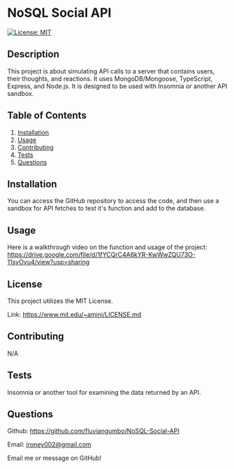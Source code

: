# NoSQL Social API
[![License: MIT](https://img.shields.io/badge/License-MIT-yellow.svg)](https://opensource.org/licenses/MIT)

## Description

This project is about simulating API calls to a server that contains users, their thoughts, and reactions. It uses MongoDB/Mongoose, TypeScript, Express, and Node.js. It is designed to be used with Insomnia or another API sandbox.

## Table of Contents
1. [Installation](#installation)
2. [Usage](#usage)
3. [Contributing](#contributing)
4. [Tests](#tests)
5. [Questions](#questions)

## Installation

You can access the GitHub repository to access the code, and then use a sandbox for API fetches to test it's function and add to the database.

## Usage

Here is a walkthrough video on the function and usage of the project: https://drive.google.com/file/d/1fYCQrC4A6kYR-KwWwZQU73O-11syOvu4/view?usp=sharing 

## License

This project utilizes the MIT License.

Link: https://www.mit.edu/~amini/LICENSE.md

## Contributing

N/A

## Tests

Insomnia or another tool for examining the data returned by an API.

## Questions

Github: https://github.com/fluviangumbo/NoSQL-Social-API

Email: jroney002@gmail.com

Email me or message on GitHub!
